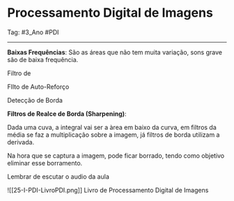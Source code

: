 # Processamento Digital de Imagens

Tag: #3_Ano #PDI 

---

**Baixas Frequências**: São as áreas que não tem muita variação, sons grave são de baixa frequência.

Filtro de

FIlto de Auto-Reforço

 Detecção de Borda
 
 **Filtros de Realce de Borda (Sharpening)**:
 
 Dada uma cuva, a integral vai ser a àrea em baixo da curva, em filtros da média se faz a multiplicação sobre a imagem, já filtros de borda utilizam a derivada.
 
 Na hora que se captura a imagem, pode ficar borrado, tendo como objetivo eliminar esse borramento.

Lembrar de escutar o audio da aula

![[25-I-PDI-LivroPDI.png]] 
Livro de Processamento Digital de Imagens